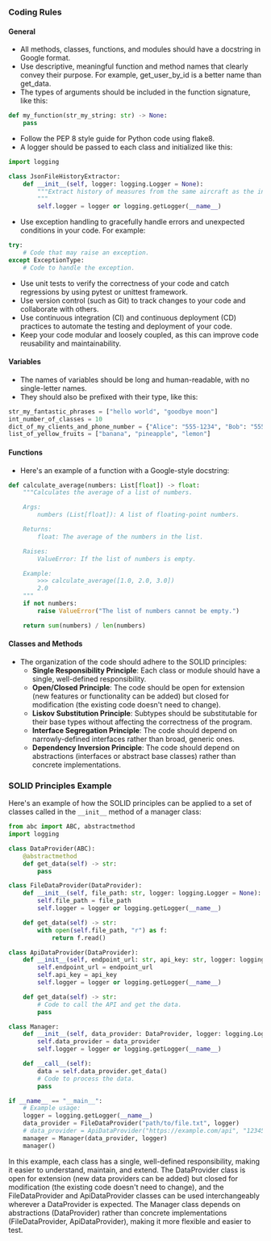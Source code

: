 ### Coding Rules

#### General

* All methods, classes, functions, and modules should have a docstring in Google format.
* Use descriptive, meaningful function and method names that clearly convey their purpose. For example, get\_user\_by\_id is a better name than get\_data.
* The types of arguments should be included in the function signature, like this:
```python
def my_function(str_my_string: str) -> None:
    pass
```
* Follow the PEP 8 style guide for Python code using flake8.
* A logger should be passed to each class and initialized like this:
```python
import logging

class JsonFileHistoryExtractor:
    def __init__(self, logger: logging.Logger = None):
        """Extract history of measures from the same aircraft as the input JSON file in the last n months.
        """
        self.logger = logger or logging.getLogger(__name__)
```
* Use exception handling to gracefully handle errors and unexpected conditions in your code. For example:
```python
try:
    # Code that may raise an exception.
except ExceptionType:
    # Code to handle the exception.
```
* Use unit tests to verify the correctness of your code and catch regressions by using pytest or unittest framework.
* Use version control (such as Git) to track changes to your code and collaborate with others.
* Use continuous integration (CI) and continuous deployment (CD) practices to automate the testing and deployment of your code.
* Keep your code modular and loosely coupled, as this can improve code reusability and maintainability.

#### Variables

* The names of variables should be long and human-readable, with no single-letter names.
* They should also be prefixed with their type, like this:
```python
str_my_fantastic_phrases = ["hello world", "goodbye moon"]
int_number_of_classes = 10
dict_of_my_clients_and_phone_number = {"Alice": "555-1234", "Bob": "555-5678"}
list_of_yellow_fruits = ["banana", "pineapple", "lemon"]
```

#### Functions

* Here's an example of a function with a Google-style docstring:
```python
def calculate_average(numbers: List[float]) -> float:
    """Calculates the average of a list of numbers.

    Args:
        numbers (List[float]): A list of floating-point numbers.

    Returns:
        float: The average of the numbers in the list.

    Raises:
        ValueError: If the list of numbers is empty.

    Example:
        >>> calculate_average([1.0, 2.0, 3.0])
        2.0
    """
    if not numbers:
        raise ValueError("The list of numbers cannot be empty.")

    return sum(numbers) / len(numbers)
```

#### Classes and Methods

* The organization of the code should adhere to the SOLID principles:
	+ **Single Responsibility Principle**: Each class or module should have a single, well-defined responsibility.
	+ **Open/Closed Principle**: The code should be open for extension (new features or functionality can be added) but closed for modification (the existing code doesn't need to change).
	+ **Liskov Substitution Principle**: Subtypes should be substitutable for their base types without affecting the correctness of the program.
	+ **Interface Segregation Principle**: The code should depend on narrowly-defined interfaces rather than broad, generic ones.
	+ **Dependency Inversion Principle**: The code should depend on abstractions (interfaces or abstract base classes) rather than concrete implementations.

### SOLID Principles Example

Here's an example of how the SOLID principles can be applied to a set of classes called in the `__init__` method of a manager class:
```python
from abc import ABC, abstractmethod
import logging

class DataProvider(ABC):
    @abstractmethod
    def get_data(self) -> str:
        pass

class FileDataProvider(DataProvider):
    def __init__(self, file_path: str, logger: logging.Logger = None):
        self.file_path = file_path
        self.logger = logger or logging.getLogger(__name__)

    def get_data(self) -> str:
        with open(self.file_path, "r") as f:
            return f.read()

class ApiDataProvider(DataProvider):
    def __init__(self, endpoint_url: str, api_key: str, logger: logging.Logger = None):
        self.endpoint_url = endpoint_url
        self.api_key = api_key
        self.logger = logger or logging.getLogger(__name__)

    def get_data(self) -> str:
        # Code to call the API and get the data.
        pass

class Manager:
    def __init__(self, data_provider: DataProvider, logger: logging.Logger = None):
        self.data_provider = data_provider
        self.logger = logger or logging.getLogger(__name__)

    def __call__(self):
        data = self.data_provider.get_data()
        # Code to process the data.
        pass

if __name__ == "__main__":
    # Example usage:
    logger = logging.getLogger(__name__)
    data_provider = FileDataProvider("path/to/file.txt", logger)
    # data_provider = ApiDataProvider("https://example.com/api", "12345", logger)
    manager = Manager(data_provider, logger)
    manager()
```
In this example, each class has a single, well-defined responsibility, making it easier to understand, maintain, and extend. The DataProvider class is open for extension (new data providers can be added) but closed for modification (the existing code doesn't need to change), and the FileDataProvider and ApiDataProvider classes can be used interchangeably wherever a DataProvider is expected. The Manager class depends on abstractions (DataProvider) rather than concrete implementations (FileDataProvider, ApiDataProvider), making it more flexible and easier to test.
